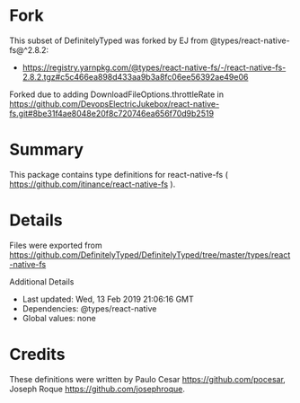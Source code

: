 # Fork

This subset of DefinitelyTyped was forked by EJ from @types/react-native-fs@^2.8.2:
 - https://registry.yarnpkg.com/@types/react-native-fs/-/react-native-fs-2.8.2.tgz#c5c466ea898d433aa9b3a8fc06ee56392ae49e06

Forked due to adding DownloadFileOptions.throttleRate in https://github.com/DevopsElectricJukebox/react-native-fs.git#8be31f4ae8048e20f8c720746ea656f70d9b2519


# Summary
This package contains type definitions for react-native-fs ( https://github.com/itinance/react-native-fs ).

# Details
Files were exported from https://github.com/DefinitelyTyped/DefinitelyTyped/tree/master/types/react-native-fs

Additional Details
 * Last updated: Wed, 13 Feb 2019 21:06:16 GMT
 * Dependencies: @types/react-native
 * Global values: none

# Credits
These definitions were written by Paulo Cesar <https://github.com/pocesar>, Joseph Roque <https://github.com/josephroque>.
